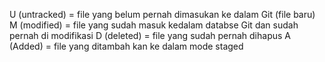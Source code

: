 U (untracked) = file yang belum pernah dimasukan ke dalam Git (file baru)
M (modified) = file yang sudah masuk kedalam databse Git dan sudah pernah di modifikasi
D (deleted) = file yang sudah pernah dihapus
A (Added) = file yang ditambah kan ke dalam mode staged 